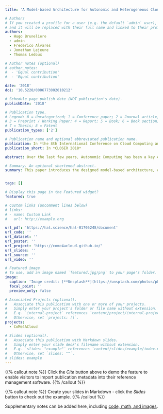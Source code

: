 ```yaml
---
title: 'A Model-based Architecture for Autonomic and Heterogeneous Cloud Systems'

# Authors
# If you created a profile for a user (e.g. the default `admin` user), write the username (folder name) here
# and it will be replaced with their full name and linked to their profile.
authors:
  - Hugo Bruneliere
  - admin
  - Frederico Alvares
  - Jonathan Lejeune
  - Thomas Ledoux

# Author notes (optional)
# author_notes:
#  - 'Equal contribution'
#  - 'Equal contribution'

date: '2018'
doi: '10.5220/0006773002010212'

# Schedule page publish date (NOT publication's date).
publishDate: '2018'

# Publication type.
# Legend: 0 = Uncategorized; 1 = Conference paper; 2 = Journal article;
# 3 = Preprint / Working Paper; 4 = Report; 5 = Book; 6 = Book section;
# 7 = Thesis; 8 = Patent
publication_types: ['2']

# Publication name and optional abbreviated publication name.
publication: In *the 8th International Conference on Cloud Computing and Services Science*
publication_short: In *CLOSER 2018*

abstract: Over the last few years, Autonomic Computing has been a key enabler for Cloud system’s dynamic adaptation. However, autonomously managing complex systems (such as in the Cloud context) is not trivial and may quickly become fastidious and error-prone. We advocate that Cloud artifacts, regardless of the layer carrying them, share many common characteristics. Thus, this makes it possible to specify, (re)configure and monitor them in an homogeneous way. To this end, we propose a generic model-based architecture for allowing the autonomic management of any Cloud system. From a “XaaS” model describing a given Cloud system, possibly over multiple layers of the Cloud stack, Cloud administrators can derive an autonomic manager for this system. This paper introduces the designed model-based architecture, and notably its core generic XaaS modeling language. It also describes the integration with a constraint solver to be used by the autonomic manager, as well as the interoperability with a Cloud standard (TOSCA). It presents an implementation (with its application on a multi-layer Cloud system) and compares the proposed approach with other existing solutions.

# Summary. An optional shortened abstract.
summary: This paper introduces the designed model-based architecture, and notably its core generic XaaS modeling language. It also describes the integration with a constraint solver to be used by the autonomic manager, as well as the interoperability with a Cloud standard (TOSCA). It presents an implementation (with its application on a multi-layer Cloud system) and compares the proposed approach with other existing solutions.


tags: []

# Display this page in the Featured widget?
featured: true

# Custom links (uncomment lines below)
# links:
# - name: Custom Link
#   url: http://example.org

url_pdf: 'https://hal.science/hal-01705248/document'
url_code: ''
url_dataset: ''
url_poster: ''
url_project: 'https://come4acloud.github.io/'
url_slides: ''
url_source: ''
url_video: ''

# Featured image
# To use, add an image named `featured.jpg/png` to your page's folder.
image:
  caption: 'Image credit: [**Unsplash**](https://unsplash.com/photos/pLCdAaMFLTE)'
  focal_point: ''
  preview_only: false

# Associated Projects (optional).
#   Associate this publication with one or more of your projects.
#   Simply enter your project's folder or file name without extension.
#   E.g. `internal-project` references `content/project/internal-project/index.md`.
#   Otherwise, set `projects: []`.
projects:
  - CoMe4ACloud

# Slides (optional).
#   Associate this publication with Markdown slides.
#   Simply enter your slide deck's filename without extension.
#   E.g. `slides: "example"` references `content/slides/example/index.md`.
#   Otherwise, set `slides: ""`.
# slides: example
---
```


{{% callout note %}}
Click the _Cite_ button above to demo the feature to enable visitors to import publication metadata into their reference management software.
{{% /callout %}}

{{% callout note %}}
Create your slides in Markdown - click the _Slides_ button to check out the example.
{{% /callout %}}

Supplementary notes can be added here, including [code, math, and images](https://wowchemy.com/docs/writing-markdown-latex/).
